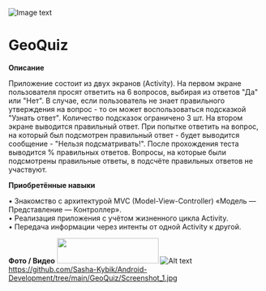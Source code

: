 ![Image text](https://img.shields.io/badge/Entry%20level-beginner-brightgreen)
  
# GeoQuiz
    
    
**Описание**

Приложение состоит из двух экранов (Activity). На первом экране пользователя просят ответить на 6 вопросов, выбирая из ответов "Да" или "Нет". В случае, если пользователь не знает правильного утверждения на вопрос - то он может воспользоваться подсказкой "Узнать ответ". Количество подсказок ограничено 3 шт. На втором экране выводится правильный ответ. При попытке ответить на вопрос, на который был подсмотрен правильный ответ - будет выводится сообщение - "Нельзя подсматривать!". После прохождения теста выводится % правильных ответов. Вопросы, на которые были подсмотрены правильные ответы, в подсчёте правильных ответов не участвуют.
    
    
**Приобретённые навыки**

• Знакомство с архитектурой MVC (Model-View-Controller) «Модель — Представление — Контроллер».  
• Реализация приложения с учётом жизненного цикла Activity.  
• Передача информации через интенты от одной Activity к другой.

**Фото / Видео**
  <img src="Sasha-Kybik/Android-Development/GeoQuiz/Screenshot_1.jpg" width="200" height="50"/>
  ![Alt text](https://github.com/Sasha-Kybik/Android-Development/tree/main/GeoQuiz/Screenshot_1.jpg)
  https://github.com/Sasha-Kybik/Android-Development/tree/main/GeoQuiz/Screenshot_1.jpg
